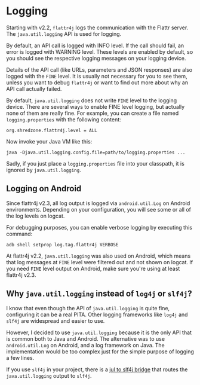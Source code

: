 # Logging

Starting with v2.2, `flattr4j` logs the communication with the Flattr server. The `java.util.logging` API is used for logging.

By default, an API call is logged with INFO level. If the call should fail, an error is logged with WARNING level. These levels are enabled by default, so you should see the respective logging messages on your logging device.

Details of the API call (like URLs, parameters and JSON responses) are also logged with the `FINE` level. It is usually not necessary for you to see them, unless you want to debug `flattr4j` or want to find out more about why an API call actually failed.

By default, `java.util.logging` does not write `FINE` level to the logging device. There are several ways to enable FINE level logging, but actually none of them are really fine. For example, you can create a file named `logging.properties` with the following content:

```
org.shredzone.flattr4j.level = ALL
```

Now invoke your Java VM like this:

```
java -Djava.util.logging.config.file=path/to/logging.properties ...
```

Sadly, if you just place a `logging.properties` file into your classpath, it is ignored by `java.util.logging`.

## Logging on Android

Since flattr4j v2.3, all log output is logged via `android.util.Log` on Android environments. Depending on your configuration, you will see some or all of the log levels on logcat.

For debugging purposes, you can enable verbose logging by executing this command:

```
adb shell setprop log.tag.flattr4j VERBOSE
```

At flattr4j v2.2, `java.util.logging` was also used on Android, which means that log messages at `FINE` level were filtered out and not shown on logcat. If you need `FINE` level output on Android, make sure you're using at least flattr4j v2.3.

## Why `java.util.logging` instead of `log4j` or `slf4j`?

I know that even though the API of `java.util.logging` is quite fine, configuring it can be a real PITA. Other logging frameworks like `log4j` and `slf4j` are widespread and easier to use.

However, I decided to use `java.util.logging` because it is the only API that is common both to Java and Android. The alternative was to use `android.util.Log` on Android, and a log framework on Java. The implementation would be too complex just for the simple purpose of logging a few lines.

If you use `slf4j` in your project, there is a [jul to slf4j bridge](http://www.slf4j.org/legacy.html#jul-to-slf4j) that routes the `java.util.logging` output to `slf4j`.
